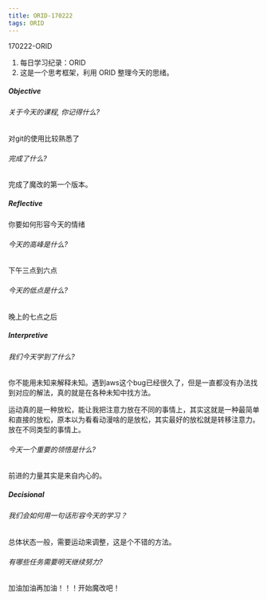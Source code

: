 ```yaml
---
title: ORID-170222
tags: ORID
---
```

170222-ORID

1. 每日学习纪录：ORID
2. 这是一个思考框架，利用 ORID 整理今天的思绪。

##### Objective

###### 关于今天的课程, 你记得什么?

对git的使用比较熟悉了

###### 完成了什么?

完成了魔改的第一个版本。

##### Reflective

你要如何形容今天的情绪

###### 今天的高峰是什么?

下午三点到六点

###### 今天的低点是什么?

晚上的七点之后

##### Interpretive

###### 我们今天学到了什么?

你不能用未知来解释未知。遇到aws这个bug已经很久了，但是一直都没有办法找到对应的解法，真的就是在各种未知中找方法。

运动真的是一种放松，能让我把注意力放在不同的事情上，其实这就是一种最简单和直接的放松，原本以为看看动漫啥的是放松，其实最好的放松就是转移注意力。放在不同类型的事情上。

###### 今天一个重要的领悟是什么?

前进的力量其实是来自内心的。

##### Decisional

###### 我们会如何用一句话形容今天的学习？

总体状态一般，需要运动来调整，这是个不错的方法。

###### 有哪些任务需要明天继续努力?

加油加油再加油！！！开始魔改吧！
